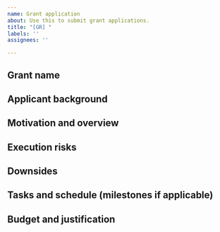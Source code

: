 ```yaml
---
name: Grant application
about: Use this to submit grant applications.
title: "[GR] "
labels: ''
assignees: ''

---
```


<!--- Provide a summary of the request in the Title above -->

## Grant name


## Applicant background
<!-- Name of person or team submitting the grant request -->


## Motivation and overview


## Execution risks


## Downsides


## Tasks and schedule (milestones if applicable)


## Budget and justification
